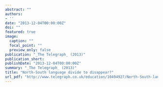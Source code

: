 ```yaml
---
abstract: ""
authors:
- ''
date: "2013-12-04T00:00:00Z"
doi: ""
featured: true
image:
  caption: ""
  focal_point: ""
  preview_only: false
publication: "_The Telegraph_ (2013)"
publication_short: 
publishDate: "2013-12-04T00:00:00Z"
summary: "_The Telegraph_ (2013)"
title: "North-South language divide to disappear?"
url_pdf: "http://www.telegraph.co.uk/education/10494927/North-South-language-divide-to-disappear.html"
---
```

